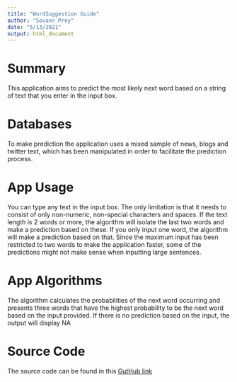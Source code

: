```yaml
---
title: "WordSuggestion Guide"
author: "Sovann Prey"
date: "5/13/2021"
output: html_document
---
```




# Summary
This application aims to predict the most likely next word based on a string of text that you enter in the input box.
                            
# Databases
To make prediction the application uses a mixed sample of news, blogs and twitter text, which has been manipulated in order to facilitate the prediction process.

# App Usage
You can type any text in the input box. The only limitation is that it needs to consist of only non-numeric, non-special characters and spaces. If the text length is 2 words or more, the algorithm will isolate the last two words and make a prediction based on these. If you only input one word, the algorithm will make a prediction based on that. Since the maximum input has been restricted to two words to make the application faster, some of the predictions might not make sense when inputting large sentences.

# App Algorithms
The algorithm calculates the probabilities of the next word occurring and presents three words that have the highest probability to be the next word based on the input provided. If there is no prediction based on the input, the output will display NA
                          
# Source Code
The source code can be found in this [GutHub link](https://github.com/preysovann/wrdsgst)
        
